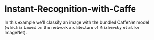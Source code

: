 # Instant-Recognition-with-Caffe
In this example we'll classify an image with the bundled CaffeNet model (which is based on the network architecture of Krizhevsky et al. for ImageNet).

